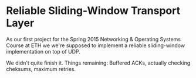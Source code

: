 # Reliable Sliding-Window Transport Layer

As our first project for the Spring 2015 Networking & Operating Systems Course
at ETH we we're supposed to implement a reliable sliding-window implementation on top of UDP.

We didn't quite finish it.
Things remaining: Buffered ACKs, actually checking cheksums, maximum retries.
